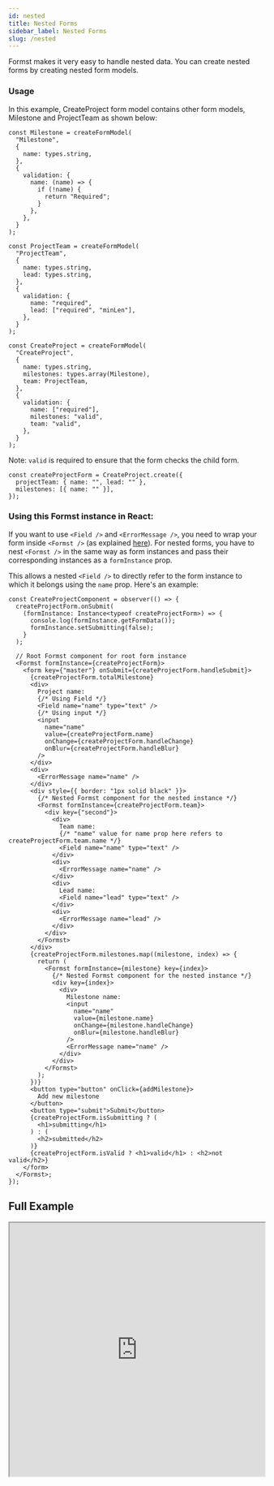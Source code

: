 ```yaml
---
id: nested
title: Nested Forms
sidebar_label: Nested Forms
slug: /nested
---
```


Formst makes it very easy to handle nested data. You can create nested forms by creating nested form models.

### Usage

In this example, CreateProject form model contains other form models, Milestone and ProjectTeam as shown below:

```tsx
const Milestone = createFormModel(
  "Milestone",
  {
    name: types.string,
  },
  {
    validation: {
      name: (name) => {
        if (!name) {
          return "Required";
        }
      },
    },
  }
);

const ProjectTeam = createFormModel(
  "ProjectTeam",
  {
    name: types.string,
    lead: types.string,
  },
  {
    validation: {
      name: "required",
      lead: ["required", "minLen"],
    },
  }
);

const CreateProject = createFormModel(
  "CreateProject",
  {
    name: types.string,
    milestones: types.array(Milestone),
    team: ProjectTeam,
  },
  {
    validation: {
      name: ["required"],
      milestones: "valid",
      team: "valid",
    },
  }
);
```

Note: `valid` is required to ensure that the form checks the child form.

```tsx
const createProjectForm = CreateProject.create({
  projectTeam: { name: "", lead: "" },
  milestones: [{ name: "" }],
});
```

### Using this Formst instance in React:

If you want to use `<Field />` and `<ErrorMessage />`, you need to wrap your form inside `<Formst />` (as explained [here](https://www.notion.so/Formst-5ca92ac7368b42bb962048844c0d2f98)). For nested forms, you have to nest `<Formst />` in the same way as form instances and pass their corresponding instances as a `formInstance` prop.

This allows a nested `<Field />` to directly refer to the form instance to which it belongs using the `name` prop. Here's an example:

```tsx
const CreateProjectComponent = observer(() => {
  createProjectForm.onSubmit(
    (formInstance: Instance<typeof createProjectForm>) => {
      console.log(formInstance.getFormData());
      formInstance.setSubmitting(false);
    }
  );

  // Root Formst component for root form instance
  <Formst formInstance={createProjectForm}>
    <form key={"master"} onSubmit={createProjectForm.handleSubmit}>
      {createProjectForm.totalMilestone}
      <div>
        Project name:
        {/* Using Field */}
        <Field name="name" type="text" />
        {/* Using input */}
        <input
          name="name"
          value={createProjectForm.name}
          onChange={createProjectForm.handleChange}
          onBlur={createProjectForm.handleBlur}
        />
      </div>
      <div>
        <ErrorMessage name="name" />
      </div>
      <div style={{ border: "1px solid black" }}>
        {/* Nested Formst component for the nested instance */}
        <Formst formInstance={createProjectForm.team}>
          <div key={"second"}>
            <div>
              Team name:
              {/* "name" value for name prop here refers to createProjectForm.team.name */}
              <Field name="name" type="text" />
            </div>
            <div>
              <ErrorMessage name="name" />
            </div>
            <div>
              Lead name:
              <Field name="lead" type="text" />
            </div>
            <div>
              <ErrorMessage name="lead" />
            </div>
          </div>
        </Formst>
      </div>
      {createProjectForm.milestones.map((milestone, index) => {
        return (
          <Formst formInstance={milestone} key={index}>
            {/* Nested Formst component for the nested instance */}
            <div key={index}>
              <div>
                Milestone name:
                <input
                  name="name"
                  value={milestone.name}
                  onChange={milestone.handleChange}
                  onBlur={milestone.handleBlur}
                />
                <ErrorMessage name="name" />
              </div>
            </div>
          </Formst>
        );
      })}
      <button type="button" onClick={addMilestone}>
        Add new milestone
      </button>
      <button type="submit">Submit</button>
      {createProjectForm.isSubmitting ? (
        <h1>submitting</h1>
      ) : (
        <h2>submitted</h2>
      )}
      {createProjectForm.isValid ? <h1>valid</h1> : <h2>not valid</h2>}
    </form>
  </Formst>;
});
```

## Full Example

  <iframe
              src="https://codesandbox.io/embed/nestedformexample-forked-fchjg?fontsize=14&hidenavigation=1&theme=dark"
              height="500"
              width="100%"
              title="formst-demo"
              allow="accelerometer; ambient-light-sensor; camera; encrypted-media; geolocation; gyroscope; hid; microphone; midi; payment; usb; vr; xr-spatial-tracking"
              sandbox="allow-forms allow-modals allow-popups allow-presentation allow-same-origin allow-scripts"
            ></iframe>
